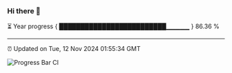### Hi there 👋

⏳ Year progress { █████████████████████████▁▁▁▁▁ } 86.36 %

---

⏰ Updated on Tue, 12 Nov 2024 01:55:34 GMT

![Progress Bar CI](https://github.com/IshwaranRudhara/GIT-ACTION/workflows/Progress%20Bar%20CI/badge.svg)
